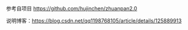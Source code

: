 参考自项目
https://github.com/hujinchen/zhuanpan2.0

说明博客：https://blog.csdn.net/qq1198768105/article/details/125889913
